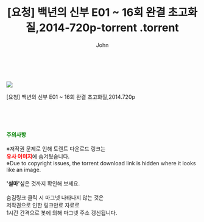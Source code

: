 ﻿---
layout: post
title:  "                   [요청] 백년의 신부 E01 ~ 16회 완결 초고화질,2014-720p-torrent                .torrent"
author: John
categories: [ 드라마 ]
tags: [  ]
image: https://torrentrj57.com/uploadfile/full/17b62a71b2be4583a2107a6b5e487a49169549af.jpg 
description: "                   [요청] 백년의 신부 E01 ~ 16회 완결 초고화질,2014-720p-torrent                 torrent 정보 공유"
toc: true
toc_sticky: true
---

<br>
<p><img src="https://torrentrj57.com/uploadfile/full/17b62a71b2be4583a2107a6b5e487a49169549af.jpg"/></p>
 [요청] 백년의 신부 E01 ~ 16회 완결 초고화질,2014.720p  
    
<br><br><br>
<p data-ke-size="size16"><b><span style="color: green;">주의사항</span></b><br /><br />※저작권 문제로 인해 토렌트 다운로드 링크는<br /><b><span style="color: red;">유사 이미지</span></b>에 숨겨뒀습니다.<br />※Due to copyright issues, the torrent download link is hidden where it looks like an image.<br /><br /><b>'설마'</b>싶은 것까지 확인해 보세요.<br /><br />숨김링크 클릭 시 마그넷 나타나지 않는 것은<br />저작권으로 인한 링크만료 자료로<br />1시간 간격으로 봇에 의해 마그넷 주소 갱신됩니다.</p>
